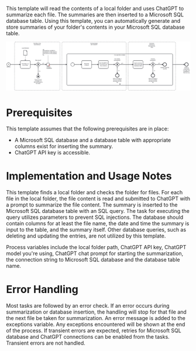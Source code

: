 This template will read the contents of a local folder and uses ChatGPT to summarize each file. The summaries are then inserted to a Microsoft SQL database table.
Using this template, you can automatically generate and store summaries of your folder's contents in your Microsoft SQL database table.

![Template](assets/Local_folder_content_summary_with_ChatGPT_to_Microsoft_SQL_table.svg)

# Prerequisites

This template assumes that the following prerequisites are in place:

- A Microsoft SQL database and a database table with appropriate columns exist for inserting the summary.
- ChatGPT API key is accessible.

# Implementation and Usage Notes

This template finds a local folder and checks the folder for files. For each file in the local folder, the file content is read and submitted to ChatGPT with a prompt to summarize the file content.
The summary is inserted to the Microsoft SQL database table with an SQL query. The task for executing the query utilizes parameters to prevent SQL injections. The database should contain columns for at least the file name, the date and time the summary is input to the table, and the summary itself.
Other database queries, such as deleting and updating the entries, are not utilized by this template.

Process variables include the local folder path, ChatGPT API key, ChatGPT model you're using, ChatGPT chat prompt for starting the summarization, the connection string to Microsoft SQL database and the database table name.

# Error Handling

Most tasks are followed by an error check. If an error occurs during summarization or database insertion, the handling will stop for that file and the next file be taken for summarization. An error message is added to the exceptions variable. Any exceptions encountered will be shown at the end of the process.
If transient errors are expected, retries for Microsoft SQL database and ChatGPT connections can be enabled from the tasks. Transient errors are not handled.
